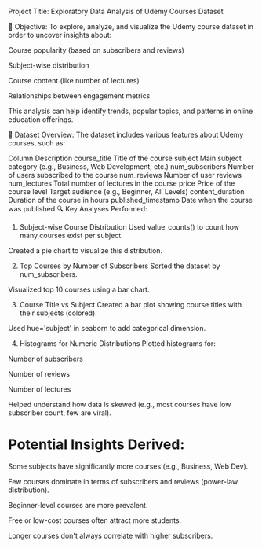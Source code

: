  Project Title:
Exploratory Data Analysis of Udemy Courses Dataset

📝 Objective:
To explore, analyze, and visualize the Udemy course dataset in order to uncover insights about:

Course popularity (based on subscribers and reviews)

Subject-wise distribution

Course content (like number of lectures)

Relationships between engagement metrics

This analysis can help identify trends, popular topics, and patterns in online education offerings.

📂 Dataset Overview:
The dataset includes various features about Udemy courses, such as:

Column	Description
course_title	Title of the course
subject	Main subject category (e.g., Business, Web Development, etc.)
num_subscribers	Number of users subscribed to the course
num_reviews	Number of user reviews
num_lectures	Total number of lectures in the course
price	Price of the course
level	Target audience (e.g., Beginner, All Levels)
content_duration	Duration of the course in hours
published_timestamp	Date when the course was published
🔍 Key Analyses Performed:
1. Subject-wise Course Distribution
Used value_counts() to count how many courses exist per subject.

Created a pie chart to visualize this distribution.

2. Top Courses by Number of Subscribers
Sorted the dataset by num_subscribers.

Visualized top 10 courses using a bar chart.

3. Course Title vs Subject
Created a bar plot showing course titles with their subjects (colored).

Used hue='subject' in seaborn to add categorical dimension.

4. Histograms for Numeric Distributions
Plotted histograms for:

Number of subscribers

Number of reviews

Number of lectures

Helped understand how data is skewed (e.g., most courses have low subscriber count, few are viral).

# Potential Insights Derived:
Some subjects have significantly more courses (e.g., Business, Web Dev).

Few courses dominate in terms of subscribers and reviews (power-law distribution).

Beginner-level courses are more prevalent.

Free or low-cost courses often attract more students.

Longer courses don't always correlate with higher subscribers.
